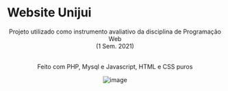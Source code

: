 # Website Unijui

<center>
  Projeto utilizado como instrumento avaliativo da disciplina de Programação Web<br/>
  (1 Sem. 2021)<br/><br/>
  
  Feito com PHP, Mysql e Javascript, HTML e CSS puros<br/>

  ![image](https://user-images.githubusercontent.com/47254941/153052889-1381a1fd-7229-4885-898a-572a376126ec.png)

</center>
